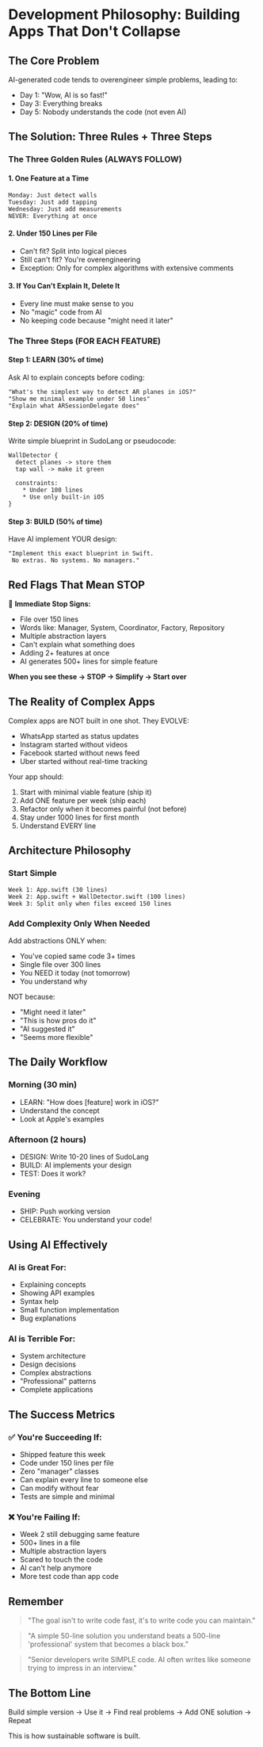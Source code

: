 # Development Philosophy: Building Apps That Don't Collapse

## The Core Problem

AI-generated code tends to overengineer simple problems, leading to:
- Day 1: "Wow, AI is so fast!"
- Day 3: Everything breaks
- Day 5: Nobody understands the code (not even AI)

## The Solution: Three Rules + Three Steps

### The Three Golden Rules (ALWAYS FOLLOW)

#### 1. One Feature at a Time
```
Monday: Just detect walls
Tuesday: Just add tapping
Wednesday: Just add measurements
NEVER: Everything at once
```

#### 2. Under 150 Lines per File
- Can't fit? Split into logical pieces
- Still can't fit? You're overengineering
- Exception: Only for complex algorithms with extensive comments

#### 3. If You Can't Explain It, Delete It
- Every line must make sense to you
- No "magic" code from AI
- No keeping code because "might need it later"

### The Three Steps (FOR EACH FEATURE)

#### Step 1: LEARN (30% of time)
Ask AI to explain concepts before coding:
```
"What's the simplest way to detect AR planes in iOS?"
"Show me minimal example under 50 lines"
"Explain what ARSessionDelegate does"
```

#### Step 2: DESIGN (20% of time)
Write simple blueprint in SudoLang or pseudocode:
```sudolang
WallDetector {
  detect planes -> store them
  tap wall -> make it green

  constraints:
    * Under 100 lines
    * Use only built-in iOS
}
```

#### Step 3: BUILD (50% of time)
Have AI implement YOUR design:
```
"Implement this exact blueprint in Swift.
 No extras. No systems. No managers."
```

## Red Flags That Mean STOP

🚩 **Immediate Stop Signs:**
- File over 150 lines
- Words like: Manager, System, Coordinator, Factory, Repository
- Multiple abstraction layers
- Can't explain what something does
- Adding 2+ features at once
- AI generates 500+ lines for simple feature

**When you see these → STOP → Simplify → Start over**

## The Reality of Complex Apps

Complex apps are NOT built in one shot. They EVOLVE:

- WhatsApp started as status updates
- Instagram started without videos
- Facebook started without news feed
- Uber started without real-time tracking

Your app should:
1. Start with minimal viable feature (ship it)
2. Add ONE feature per week (ship each)
3. Refactor only when it becomes painful (not before)
4. Stay under 1000 lines for first month
5. Understand EVERY line

## Architecture Philosophy

### Start Simple
```
Week 1: App.swift (30 lines)
Week 2: App.swift + WallDetector.swift (100 lines)
Week 3: Split only when files exceed 150 lines
```

### Add Complexity Only When Needed
Add abstractions ONLY when:
- You've copied same code 3+ times
- Single file over 300 lines
- You NEED it today (not tomorrow)
- You understand why

NOT because:
- "Might need it later"
- "This is how pros do it"
- "AI suggested it"
- "Seems more flexible"

## The Daily Workflow

### Morning (30 min)
- LEARN: "How does [feature] work in iOS?"
- Understand the concept
- Look at Apple's examples

### Afternoon (2 hours)
- DESIGN: Write 10-20 lines of SudoLang
- BUILD: AI implements your design
- TEST: Does it work?

### Evening
- SHIP: Push working version
- CELEBRATE: You understand your code!

## Using AI Effectively

### AI is Great For:
- Explaining concepts
- Showing API examples
- Syntax help
- Small function implementation
- Bug explanations

### AI is Terrible For:
- System architecture
- Design decisions
- Complex abstractions
- "Professional" patterns
- Complete applications

## The Success Metrics

### ✅ You're Succeeding If:
- Shipped feature this week
- Code under 150 lines per file
- Zero "manager" classes
- Can explain every line to someone else
- Can modify without fear
- Tests are simple and minimal

### ❌ You're Failing If:
- Week 2 still debugging same feature
- 500+ lines in a file
- Multiple abstraction layers
- Scared to touch the code
- AI can't help anymore
- More test code than app code

## Remember

> "The goal isn't to write code fast, it's to write code you can maintain."

> "A simple 50-line solution you understand beats a 500-line 'professional' system that becomes a black box."

> "Senior developers write SIMPLE code. AI often writes like someone trying to impress in an interview."

## The Bottom Line

Build simple version → Use it → Find real problems → Add ONE solution → Repeat

This is how sustainable software is built.
